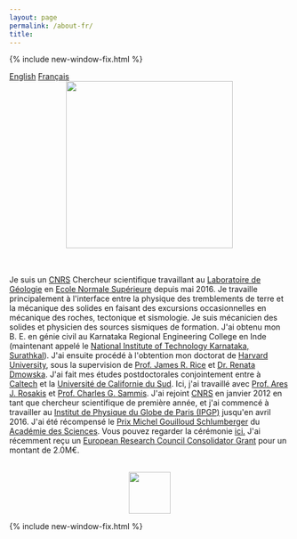 ```yaml
---
layout: page
permalink: /about-fr/
title:
---
```


{% include new-window-fix.html %}

<div class="pagewidth">

<div class="containermisc2">
			<div id="sectionbtnlst2">
			   <a href="{{site.baseurl}}/about/">English</a>
			   <a href="{{site.baseurl}}/about-fr/">Français</a>
			</div>
</div>


<div class="columntxt1" style="width: 100%; text-align:center;">
<img src="{{site.baseurl}}/images/harsha.jpeg" width="300px"/> <br><br>
<a href="http://scholar.google.com/citations?user=ZHskR34AAAAJ&hl=en&oi=ao"><i class="ai ai-google-scholar-square ai-4x"></i></a>
<a href="https://orcid.org/0000-0003-0361-1854"><i class="ai ai-orcid-square ai-4x"></i></a>
<a href="{{site.baseurl}}/CV/CurriculumVitae.pdf"><i class="ai ai-cv-square ai-4x"></i></a>
</div>  

<br>
<p style="text-align:left;">
Je suis un <a href="http://www.cnrs.fr/index.html">CNRS</a> Chercheur scientifique travaillant au <a href="http://www.geologie.ens.fr">Laboratoire de Géologie</a> en
<a href="http://www.ens.fr">Ecole Normale Supérieure</a> depuis mai 2016. Je travaille principalement à l'interface entre la physique des tremblements de terre et la mécanique des solides en faisant des excursions occasionnelles en mécanique des roches, tectonique et sismologie.
Je suis mécanicien des solides et physicien des sources sismiques de formation. J'ai obtenu mon B. E. en génie civil au Karnataka Regional Engineering College en Inde (maintenant appelé le
<a href="https://www.nitk.ac.in">National Institute of Technology Karnataka, Surathkal</a>). J'ai ensuite procédé à l'obtention
mon doctorat de <a href="http://www.harvard.edu">Harvard University</a>, sous la supervision de <a href="http://www.seas.harvard.edu/rice">Prof. James R. Rice</a>
 et <a href="http://www.seas.harvard.edu/dmowska">Dr. Renata Dmowska</a>. J'ai fait mes études postdoctorales conjointement entre à
 <a href="http://www.caltech.edu">Caltech</a> et la <a href="http://www.usc.edu">Université de Californie du Sud</a>.
 Ici, j'ai travaillé avec <a href="http://rosakis.caltech.edu">Prof. Ares J. Rosakis</a> et <a href="https://dornsife.usc.edu/cf/faculty-and-staff/faculty.cfm?pid=1003669">Prof. Charles G. Sammis</a>.
J'ai rejoint <a href="http://www.cnrs.fr/index.html">CNRS</a> en janvier 2012 en tant que chercheur scientifique de première année, et j'ai commencé à travailler au
<a href="http://www.ipgp.fr">Institut de Physique du Globe de Paris (IPGP)</a> jusqu'en avril 2016. J'ai été récompensé
le <a href="http://www.academie-sciences.fr/fr/Laureats/laureat-2018-du-prix-michel-gouilloud-schlumberger-harsha-suresh-bhat.html">Prix Michel Gouilloud Schlumberger</a> du <a href="http://www.academie-sciences.fr/fr/">Académie des Sciences</a>.
Vous pouvez regarder la cérémonie <a href="https://www.youtube.com/watch?v=OVaenZ39o_c&amp;t=2s&amp;frags=pl%2Cwn">ici.</a> J'ai récemment reçu un
<a href="https://cordis.europa.eu/project/id/865411">European Research Council Consolidator Grant</a> pour un montant de 2.0M€.
</p>

<br>
<div class="columntxt1" style="width: 100%; text-align:center;">
<img src="{{site.baseurl}}/images/combinedlogo.png" height="75px">
</div>
</div>

{% include new-window-fix.html %}
